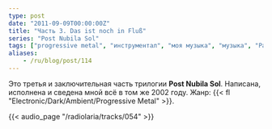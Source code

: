 ```yaml
---
type: post
date: "2011-09-09T00:00:00Z"
title: "Часть 3. Das ist noch in Fluß"
series: "Post Nubila Sol"
tags: ["progressive metal", "инструментал", "моя музыка", "музыка", "Радиолярия"]
aliases:
    - /ru/blog/post/114
---
```


Это третья и заключительная часть трилогии **Post Nubila Sol**. Написана, исполнена и сведена мной всё в том же 2002 году. Жанр: {{< fl "Electronic/Dark/Ambient/Progressive Metal" >}}.

<!--more-->

{{< audio_page "/radiolaria/tracks/054" >}}
